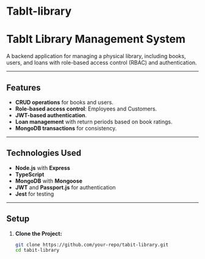 # TabIt-library

# **TabIt Library Management System**

A backend application for managing a physical library, including books, users, and loans with role-based access control (RBAC) and authentication.

---

## **Features**

- **CRUD operations** for books and users.
- **Role-based access control**: Employees and Customers.
- **JWT-based authentication**.
- **Loan management** with return periods based on book ratings.
- **MongoDB transactions** for consistency.

---

## **Technologies Used**

- **Node.js** with **Express**
- **TypeScript**
- **MongoDB** with **Mongoose**
- **JWT** and **Passport.js** for authentication
- **Jest** for testing

---

## **Setup**

1. **Clone the Project:**
   ```bash
   git clone https://github.com/your-repo/tabit-library.git
   cd tabit-library
   ```

